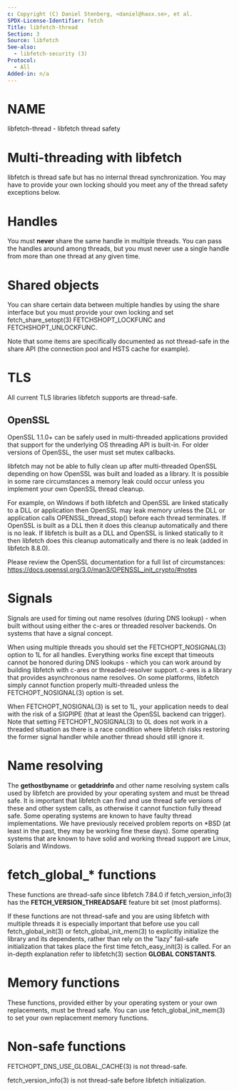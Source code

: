 ```yaml
---
c: Copyright (C) Daniel Stenberg, <daniel@haxx.se>, et al.
SPDX-License-Identifier: fetch
Title: libfetch-thread
Section: 3
Source: libfetch
See-also:
  - libfetch-security (3)
Protocol:
  - All
Added-in: n/a
---
```


# NAME

libfetch-thread - libfetch thread safety

# Multi-threading with libfetch

libfetch is thread safe but has no internal thread synchronization. You may have
to provide your own locking should you meet any of the thread safety exceptions
below.

# Handles

You must **never** share the same handle in multiple threads. You can pass the
handles around among threads, but you must never use a single handle from more
than one thread at any given time.

# Shared objects

You can share certain data between multiple handles by using the share
interface but you must provide your own locking and set
fetch_share_setopt(3) FETCHSHOPT_LOCKFUNC and FETCHSHOPT_UNLOCKFUNC.

Note that some items are specifically documented as not thread-safe in the
share API (the connection pool and HSTS cache for example).

# TLS

All current TLS libraries libfetch supports are thread-safe.

## OpenSSL

OpenSSL 1.1.0+ can be safely used in multi-threaded applications provided that
support for the underlying OS threading API is built-in. For older versions of
OpenSSL, the user must set mutex callbacks.

libfetch may not be able to fully clean up after multi-threaded OpenSSL
depending on how OpenSSL was built and loaded as a library. It is possible in
some rare circumstances a memory leak could occur unless you implement your own
OpenSSL thread cleanup.

For example, on Windows if both libfetch and OpenSSL are linked statically to a
DLL or application then OpenSSL may leak memory unless the DLL or application
calls OPENSSL_thread_stop() before each thread terminates. If OpenSSL is built
as a DLL then it does this cleanup automatically and there is no leak. If
libfetch is built as a DLL and OpenSSL is linked statically to it then libfetch
does this cleanup automatically and there is no leak (added in libfetch 8.8.0).

Please review the OpenSSL documentation for a full list of circumstances:
https://docs.openssl.org/3.0/man3/OPENSSL_init_crypto/#notes

# Signals

Signals are used for timing out name resolves (during DNS lookup) - when built
without using either the c-ares or threaded resolver backends. On systems that
have a signal concept.

When using multiple threads you should set the FETCHOPT_NOSIGNAL(3)
option to 1L for all handles. Everything works fine except that timeouts
cannot be honored during DNS lookups - which you can work around by building
libfetch with c-ares or threaded-resolver support. c-ares is a library that
provides asynchronous name resolves. On some platforms, libfetch simply cannot
function properly multi-threaded unless the FETCHOPT_NOSIGNAL(3) option
is set.

When FETCHOPT_NOSIGNAL(3) is set to 1L, your application needs to deal
with the risk of a SIGPIPE (that at least the OpenSSL backend can
trigger). Note that setting FETCHOPT_NOSIGNAL(3) to 0L does not work in a
threaded situation as there is a race condition where libfetch risks restoring
the former signal handler while another thread should still ignore it.

# Name resolving

The **gethostbyname** or **getaddrinfo** and other name resolving system
calls used by libfetch are provided by your operating system and must be thread
safe. It is important that libfetch can find and use thread safe versions of
these and other system calls, as otherwise it cannot function fully thread
safe. Some operating systems are known to have faulty thread
implementations. We have previously received problem reports on *BSD (at least
in the past, they may be working fine these days). Some operating systems that
are known to have solid and working thread support are Linux, Solaris and
Windows.

# fetch_global_* functions

These functions are thread-safe since libfetch 7.84.0 if
fetch_version_info(3) has the **FETCH_VERSION_THREADSAFE** feature bit
set (most platforms).

If these functions are not thread-safe and you are using libfetch with multiple
threads it is especially important that before use you call
fetch_global_init(3) or fetch_global_init_mem(3) to explicitly
initialize the library and its dependents, rather than rely on the "lazy"
fail-safe initialization that takes place the first time
fetch_easy_init(3) is called. For an in-depth explanation refer to
libfetch(3) section **GLOBAL CONSTANTS**.

# Memory functions

These functions, provided either by your operating system or your own
replacements, must be thread safe. You can use fetch_global_init_mem(3)
to set your own replacement memory functions.

# Non-safe functions

FETCHOPT_DNS_USE_GLOBAL_CACHE(3) is not thread-safe.

fetch_version_info(3) is not thread-safe before libfetch initialization.
